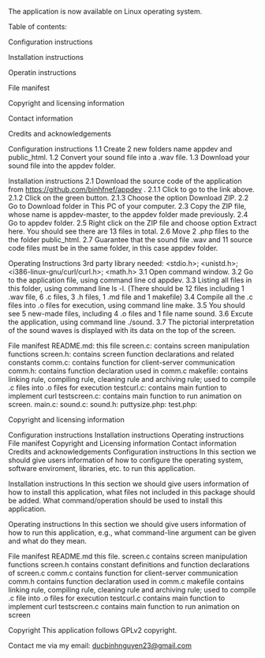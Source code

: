 The application is now available on Linux operating system.

Table of contents:

Configuration instructions

Installation instructions

Operatin instructions

File manifest

Copyright and licensing information

Contact information

Credits and acknowledgements

Configuration instructions 1.1 Create 2 new folders name appdev and public_html.
  1.2 Convert your sound file into a .wav file.
  1.3 Download your sound file into the appdev folder.

  Installation instructions 2.1 Download the source code of the application from https://github.com/binhfnef/appdev . 
  2.1.1 Click to go to the link above.
  2.1.2 Click on the green button.
  2.1.3 Choose the option Download ZIP. 
  2.2 Go to Download folder in This PC of your computer.
  2.3 Copy the ZIP file, whose name is appdev-master, to the appdev folder made previously.
  2.4 Go to appdev folder. 
  2.5 Right click on the ZIP file and choose option Extract here. You should see there are 13 files in total.
  2.6 Move 2 .php files to the the folder public_html. 2.7 Guarantee that the sound file .wav and 11 source code files must be in the same folder, in this case appdev folder.

Operating Instructions 3rd party library needed: <stdio.h>; <unistd.h>; <i386-linux-gnu/curl/curl.h>; <math.h> 3.1 Open command window. 3.2 Go to the application file, using command line cd appdev. 3.3 Listing all files in this folder, using command line ls -l. (There should be 12 files including 1 .wav file, 6 .c files, 3 .h files, 1 .md file and 1 makefile) 3.4 Compile all the .c files into .o files for execution, using command line make. 3.5 You should see 5 new-made files, including 4 .o files and 1 file name sound. 3.6 Excute the application, using command line ./sound. 3.7 The pictorial interpretation of the sound waves is displayed with its data on the top of the screen.

File manifest README.md: this file screen.c: contains screen manipulation functions screen.h: contains screen function declarations and related constants comm.c: contains function for client-server communication comm.h: contains function declaration used in comm.c makefile: contains linking rule, compiling rule, cleaning rule and archiving rule; used to compile .c files into .o files for execution testcurl.c: contains main funtion to implement curl testscreen.c: contains main function to run animation on screen. main.c: sound.c: sound.h: puttysize.php: test.php:

Copyright and licensing information

Configuration instructions
Installation instructions
Operating instructions
File manifest
Copyright and Licensing information
Contact information
Credits and acknowledgements
Configuration instructions In this section we should give users information of how to configure the operating system, software enviroment, libraries, etc. to run this application.

Installation instructions In this section we should give users information of how to install this application, what files not included in this package should be added. What command/operation should be used to install this application.

Operating instructions In this section we should give users information of how to run this application, e.g., what command-line argument can be given and what do they mean.

File manifest README.md this file. screen.c contains screen manipulation functions screen.h contains constant definitions and function declarations of screen.c comm.c contains function for client-server communication comm.h contains function declaration used in comm.c makefile contains linking rule, compiling rule, cleaning rule and archiving rule; used to compile .c file into .o files for execution testcurl.c contains main function to implement curl testscreen.c contains main function to run animation on screen

Copyright This application follows GPLv2 copyright.

Contact me via my email: ducbinhnguyen23@gmail.com
